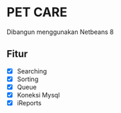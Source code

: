 # PET CARE

Dibangun menggunakan Netbeans 8

## Fitur
- [x] Searching
- [x] Sorting
- [x] Queue
- [x] Koneksi Mysql
- [x] iReports